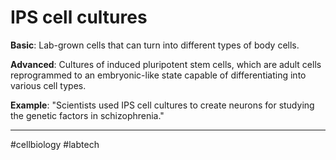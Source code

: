 # IPS cell cultures

**Basic**: Lab-grown cells that can turn into different types of body cells.

**Advanced**: Cultures of induced pluripotent stem cells, which are adult cells reprogrammed to an embryonic-like state capable of differentiating into various cell types.

**Example**: "Scientists used IPS cell cultures to create neurons for studying the genetic factors in schizophrenia."

---
#cellbiology #labtech